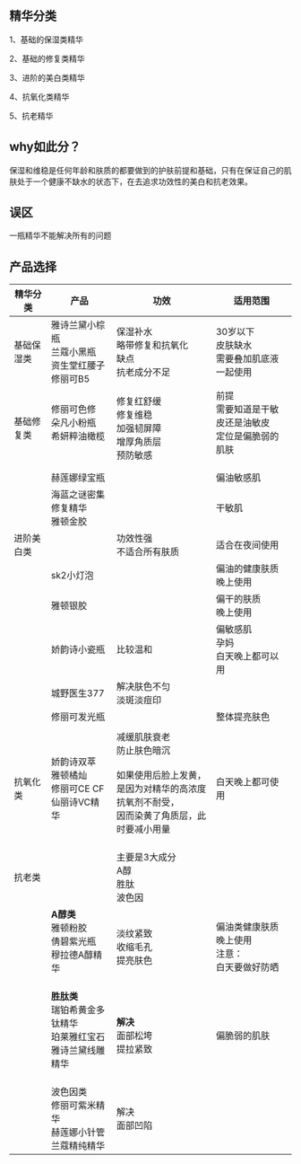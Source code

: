 ## 精华分类

1、基础的保湿类精华

2、基础的修复类精华

3、进阶的美白类精华

4、抗氧化类精华

5、抗老精华

## why如此分？

保湿和维稳是任何年龄和肤质的都要做到的护肤前提和基础，只有在保证自己的肌肤处于一个健康不缺水的状态下，在去追求功效性的美白和抗老效果。

## 误区

一瓶精华不能解决所有的问题

## 产品选择

| 精华分类   | 产品                                                         | 功效                                                         | 适用范围                                                     |
| ---------- | ------------------------------------------------------------ | ------------------------------------------------------------ | ------------------------------------------------------------ |
| 基础保湿类 | 雅诗兰黛小棕瓶<br>兰蔻小黑瓶<br>资生堂红腰子<br>修丽可B5     | 保湿补水<br>略带修复和抗氧化<br>缺点<br>抗老成分不足         | 30岁以下<br>皮肤缺水<br>需要叠加肌底液一起使用               |
| 基础修复类 | 修丽可色修<br>朵凡小粉瓶<br>希妍粹油橄榄<br><br>             | 修复红舒缓<br>修复维稳<br>加强韧屏障<br>增厚角质层<br>预防敏感 | 前提<br>需要知道是干敏皮还是油敏皮<br>定位是偏脆弱的肌肤<br><br> |
|            | 赫莲娜绿宝瓶                                                 |                                                              | 偏油敏感肌                                                   |
|            | 海蓝之谜密集修复精华<br>雅顿金胶                             |                                                              | 干敏肌                                                       |
| 进阶美白类 |                                                              | 功效性强<br>不适合所有肤质                                   | 适合在夜间使用                                               |
|            | sk2小灯泡                                                    |                                                              | 偏油的健康肤质<br>晚上使用                                   |
|            | 雅顿银胶                                                     |                                                              | 偏干的肤质<br>晚上使用                                       |
|            | 娇韵诗小瓷瓶                                                 | 比较温和                                                     | 偏敏感肌<br>孕妈<br>白天晚上都可以用                         |
|            | 城野医生377                                                  | 解决肤色不匀<br>淡斑淡痘印                                   |                                                              |
|            | 修丽可发光瓶                                                 |                                                              | 整体提亮肤色                                                 |
|            |                                                              |                                                              |                                                              |
| 抗氧化类   | 娇韵诗双萃<br>雅顿橘灿<br>修丽可CE CF<br>仙丽诗VC精华        | 减缓肌肤衰老<br>防止肤色暗沉<br><br>如果使用后脸上发黄，<br />是因为对精华的高浓度抗氧剂不耐受，<br />因而染黄了角质层，此时要减小用量<br><br> | 白天晚上都可使用                                             |
| 抗老类     |                                                              | 主要是3大成分<br>A醇<br>胜肽<br>波色因                       |                                                              |
|            | **A醇类**<br>雅顿粉胶<br>倩碧紫光瓶<br>穆拉德A醇精华<br><br> | 淡纹紧致<br>收缩毛孔<br>提亮肤色                             | 偏油类健康肤质<br>晚上使用<br>注意：<br>白天要做好防晒       |
|            | **胜肽类**<br>瑞铂希黄金多钛精华<br>珀莱雅红宝石<br>雅诗兰黛线雕精华<br><br> | **解决**<br>面部松垮<br>提拉紧致                             | 偏脆弱的肌肤                                                 |
|            | 波色因类<br>修丽可紫米精华<br>赫莲娜小针管<br>兰蔻精纯精华   | 解决<br>面部凹陷                                             |                                                              |